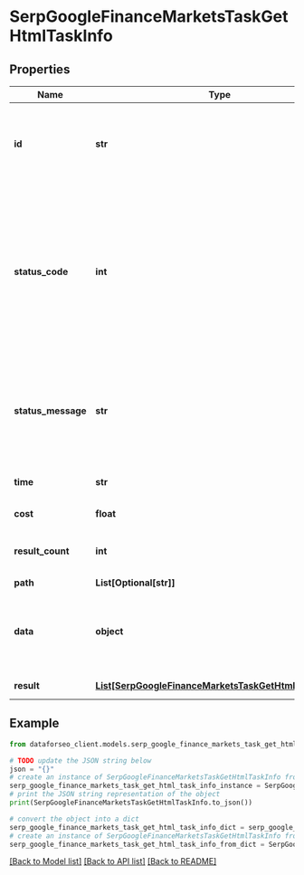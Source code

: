 # SerpGoogleFinanceMarketsTaskGetHtmlTaskInfo


## Properties

Name | Type | Description | Notes
------------ | ------------- | ------------- | -------------
**id** | **str** | task identifier unique task identifier in our system in the UUID format | [optional] 
**status_code** | **int** | status code of the task generated by DataForSEO, can be within the following range: 10000-60000 you can find the full list of the response codes here | [optional] 
**status_message** | **str** | informational message of the task you can find the full list of general informational messages here | [optional] 
**time** | **str** | execution time, seconds | [optional] 
**cost** | **float** | total tasks cost, USD | [optional] 
**result_count** | **int** | number of elements in the result array | [optional] 
**path** | **List[Optional[str]]** | URL path | [optional] 
**data** | **object** | contains the same parameters that you specified in the POST request | [optional] 
**result** | [**List[SerpGoogleFinanceMarketsTaskGetHtmlResultInfo]**](SerpGoogleFinanceMarketsTaskGetHtmlResultInfo.md) | array of results | [optional] 

## Example

```python
from dataforseo_client.models.serp_google_finance_markets_task_get_html_task_info import SerpGoogleFinanceMarketsTaskGetHtmlTaskInfo

# TODO update the JSON string below
json = "{}"
# create an instance of SerpGoogleFinanceMarketsTaskGetHtmlTaskInfo from a JSON string
serp_google_finance_markets_task_get_html_task_info_instance = SerpGoogleFinanceMarketsTaskGetHtmlTaskInfo.from_json(json)
# print the JSON string representation of the object
print(SerpGoogleFinanceMarketsTaskGetHtmlTaskInfo.to_json())

# convert the object into a dict
serp_google_finance_markets_task_get_html_task_info_dict = serp_google_finance_markets_task_get_html_task_info_instance.to_dict()
# create an instance of SerpGoogleFinanceMarketsTaskGetHtmlTaskInfo from a dict
serp_google_finance_markets_task_get_html_task_info_from_dict = SerpGoogleFinanceMarketsTaskGetHtmlTaskInfo.from_dict(serp_google_finance_markets_task_get_html_task_info_dict)
```
[[Back to Model list]](../README.md#documentation-for-models) [[Back to API list]](../README.md#documentation-for-api-endpoints) [[Back to README]](../README.md)


